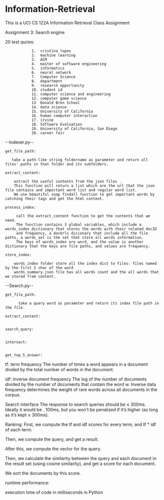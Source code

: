 # Information-Retrieval
This is a UCI CS 122A Information Retrieval Class Assignment


Assignment 3: Search engine


20 test quries:

                1.  cristina lopes
                2.  machine learning
                3.  ACM
                4.  master of software engineering 
                5.  informatics
                6.  neural network
                7.  Computer Science
                8.  department
                9.  research opportunity
                10. student id
                11. computer science and engineering
                12. computer game science
                13  Donald Bren School
                14. data science
                15. University of California
                16. human computer interaction
                17. irvine
                18. Software Evaluation
                19. University of California, San Diego
                20. career fair
                
                
--Indexer.py--


    get_file_path:
          
       take a path-like string foldername as parameter and return all files' paths in that folder and its subfolders.   
          
    extract_content:
    
        extract the useful contents from the json files . 
        This function will return a list which are the url that the json file contains and important word list and regular word list. 
        We use beautiful soap findall function to get important words by catching their tags and get the html content. 
    
    process_index:
         
         call the extract_content function to get the contents that we need. 
         The function contains 3 global variables, which include a words_index dictionary that stores the words with their related docID 
         and frequency, a docUrls dicionary that include all the file paths, a words_set is the set that store all words information. 
         The keys of words_index are word, and the value is another dictionary that the keys are file paths, and values are frequency.

    store_index:
    
        words_index folder store all the index dict to files: files named by the first 2 char of the word 
        words_summary.json file has all words count and the all words that we stored from content.

--Search.py--


    get_file_path:
    
          take a query word as parameter and return its index file path in the file.
            
    extract_content:
          
          
    search_query:

              
    intersect:
          
          
    get_top_5_answer:
            
            
tf: term frequency
The number of times a word appears in a document divded by the total number of words in the document.


idf: inverse document frequency
The log of the number of documents divided by the number of documents that contain the word w. Inverse data frequency determines the weight of rare words across all documents in the corpus.


Search interface
The response to search queries should be ≤ 300ms. Ideally it would be . 100ms,
but you won’t be penalized if it’s higher (as long as it’s kept ≤ 300ms).


Ranking: 
First, we compute the tf and idf scores for every term, and tf * idf of each term.


Then, we compute the query, and get a result.


After this, we compute the vector for the query.


Then, we calculate the similarity between the query and each document in the result set (using cosine similarity), and get a score for each document.


We sort the documents by this score.



runtime performance:

execution time of code in milliseconds in Python


